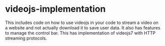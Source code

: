 # videojs-implementation
This includes code on how to use videojs in your code to stream a video on a website and not actually download it to save user data. It also has features to manage the control bar.
This has implementation of videojs7 with HTTP streaming protocols.
